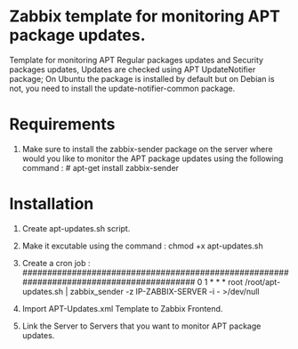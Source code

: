 # Zabbix template for monitoring APT package updates.

Template for monitoring APT Regular packages updates and Security packages updates, Updates are checked using APT UpdateNotifier package; On Ubuntu the package is installed by default but on Debian is not, you need to install the update-notifier-common package. 

# Requirements

1. Make sure to install the zabbix-sender package on the server where would you like to monitor the APT package updates using the following command : # apt-get install zabbix-sender

# Installation

1. Create apt-updates.sh script.
2. Make it excutable using the command : chmod +x apt-updates.sh
3. Create a cron job :
#########################################################################################
  0 1 * * * root /root/apt-updates.sh | zabbix_sender -z IP-ZABBIX-SERVER -i - >/dev/null

4. Import APT-Updates.xml Template to Zabbix Frontend.
5. Link the Server to Servers that you want to monitor APT package updates.
